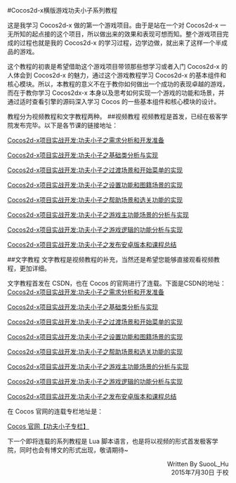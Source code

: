 #Cocos2d-x横版游戏功夫小子系列教程

这是我学习 Cocos2d-x 做的第一个游戏项目。由于是站在一个对 Cocos2d-x 一无所知的起点接的这个项目，所以做出来的效果和表现可想而知。整个游戏项目完成的过程也就是我的 Cocos2d-x 的学习过程，边学边做，就出来了这样一个半成品的游戏。

这个教程的初衷是希望借助这个游戏项目带领那些想学习或者入门 Cocos2d-x 的人体会到 Cocos2d-x 的魅力，通过这个游戏教程学习 Cocos2d-x 的基本组件和核心模块。所以，本教程的意义不在于教你如何做出一个成功的表现卓越的游戏，而在于教你学习 Cocos2dx-x 本身以及思考如何实现一个游戏的功能和场景，并通过适时查看引擎的源码深入学习 Cocos 的一些基本组件和核心模块的设计。
<!--more-->

教程分为视频教程和文字教程两种。
##视频教程
视频教程是首发，已经在极客学院发布完毕。以下是各节课的链接地址：

[Cocos2d-x项目实战开发:功夫小子之需求分析和开发准备](http://www.jikexueyuan.com/course/904.html?hmsr=teacher_suool_c904)

[Cocos2d-x项目实战开发:功夫小子之基础类分析与实现](http://www.jikexueyuan.com/course/1005.html?hmsr=teacher_suool_c1005)

[Cocos2d-x项目实战开发:功夫小子之过渡场景和开始菜单的实现](http://www.jikexueyuan.com/course/1280.html?hmsr=teacher_suool_c1280)

[Cocos2d-x项目实战开发:功夫小子之设置功能和图籍场景的实现](http://www.jikexueyuan.com/course/1304.html?hmsr=teacher_suool_c1304)

[Cocos2d-x项目实战开发:功夫小子之帮助场景和选关功能的实现](http://www.jikexueyuan.com/course/1399.html?hmsr=teacher_suool_c1399)

[Cocos2d-x项目实战开发:功夫小子之游戏主功能场景的分析与实现](http://www.jikexueyuan.com/course/1425.html?hmsr=teacher_suool_c1425)

[Cocos2d-x项目实战开发:功夫小子之游戏逻辑的功能分析与实现](http://www.jikexueyuan.com/course/1494.html?hmsr=teacher_suool_c1494)

[Cocos2d-x项目实战开发:功夫小子之发布安卓版本和课程总结](http://www.jikexueyuan.com/course/1543.html?hmsr=teacher_suool_c1543)

##文字教程
文字教程是视频教程的补充，当然还是希望您能够直接观看视频教程，更加详细。

文字教程首发在 CSDN，也在 Cocos 的官网进行了连载。下面是CSDN的地址：
[Cocos2d-x项目实战开发:功夫小子之需求分析和开发准备](http://blog.csdn.net/suool/article/details/45789429)

[Cocos2d-x项目实战开发:功夫小子之基础类分析与实现](http://blog.csdn.net/suool/article/details/46236317)

[Cocos2d-x项目实战开发:功夫小子之过渡场景和开始菜单的实现](http://blog.csdn.net/suool/article/details/46416079)

[Cocos2d-x项目实战开发:功夫小子之设置功能和图籍场景的实现](http://blog.csdn.net/suool/article/details/46553463)

[Cocos2d-x项目实战开发:功夫小子之帮助场景和选关功能的实现](http://blog.csdn.net/suool/article/details/46661231)

[Cocos2d-x项目实战开发:功夫小子之游戏主功能场景的分析与实现](http://blog.csdn.net/suool/article/details/46851335)

[Cocos2d-x项目实战开发:功夫小子之游戏逻辑的功能分析与实现](http://blog.csdn.net/suool/article/details/47128637)

[Cocos2d-x项目实战开发:功夫小子之发布安卓版本和课程总结](http://blog.csdn.net/suool/article/details/47129067)

在 Cocos 官网的连载专栏地址是：

[Cocos 官网【功夫小子专栏】](http://cn.cocos2d-x.org/tutorial/lists?id=165)

下一个即将连载的系列教程是 Lua 脚本语言，也是将以视频的形式首发极客学院，同时也会有博文的形式出现，敬请期待~

<div style="text-align:right">Written By SuooL_Hu</div>
<div style="text-align:right">2015年7月30日 于校</div>
